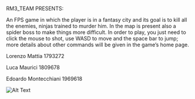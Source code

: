 RM3_TEAM PRESENTS: 

An FPS game in which the player is in a fantasy city and its goal is to kill all the enemies, ninjas trained to murder him. In the map is present also a spider boss to make things more difficult. In order to play, you just need to click the mouse to shot, use WASD to move and the space bar to jump; more details about other commands will be given in the game’s home page.

Lorenzo Mattia 1793272

Luca Maurici 1809678

Edoardo Montecchiani 1969618


![Alt Text](./resources/images/testGame.gif)

